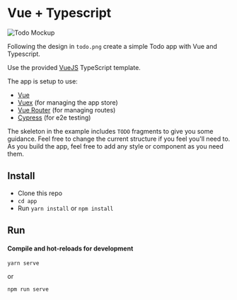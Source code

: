 # Vue + Typescript 

![Todo Mockup](./todo.png)

Following the design in `todo.png` create a simple Todo app with Vue and Typescript.

Use the provided [VueJS](https://vuejs.org) TypeScript template.

The app is setup to use:
- [Vue](https://vuejs.org)
- [Vuex](https://vuex.vuejs.org) (for managing the app store)
- [Vue Router](https://router.vuejs.org) (for managing routes)
- [Cypress](https://cypress.io) (for e2e testing)

The skeleton in the example includes `TODO` fragments to give you some guidance. Feel free to change the current structure if you feel you'll need to.  As you build the app, feel free to add any style or component as you need them.

## Install

- Clone this repo
- `cd app`
- Run `yarn install` or `npm install`

## Run

#### Compile and hot-reloads for development
```
yarn serve
```
or
```
npm run serve
```